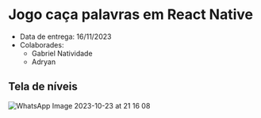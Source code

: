 # Jogo caça palavras em React Native

- Data de entrega: 16/11/2023
- Colaborades:
  - Gabriel Natividade
  - Adryan

## Tela de níveis
![WhatsApp Image 2023-10-23 at 21 16 08](https://github.com/StartupCodice/word-search-game/assets/94808306/86a5485c-8940-4d76-b28a-638315e7e18e)
